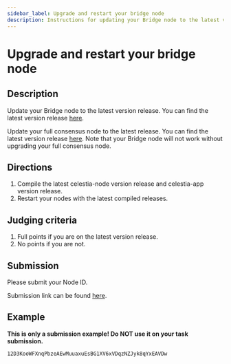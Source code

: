 ```yaml
---
sidebar_label: Upgrade and restart your bridge node
description: Instructions for updating your Bridge node to the latest version release.
---
```


# Upgrade and restart your bridge node

## Description

Update your Bridge node to the latest version release. You
can find the latest version release [here](https://github.com/celestiaorg/celestia-node/releases).

Update your full consensus node to the latest release. You
can find the latest version release [here](https://github.com/celestiaorg/celestia-app/releases).
Note that your Bridge node will not work without upgrading
your full consensus node.

## Directions

1. Compile the latest celestia-node version release and
celestia-app version release.
2. Restart your nodes with the latest compiled releases.

## Judging criteria

1. Full points if you are on the latest version release.
2. No points if you are not.

## Submission

Please submit your Node ID.

Submission link can be found [here](https://celestia.knack.com/theblockspacerace#testnet-portal).

## Example

**This is only a submission example! Do NOT use it on your task submission.**

 `12D3KooWFXnqPbzeAEwMuuaxuEsBG1XV6xVDqzNZJyk8qYxEAVDw`
